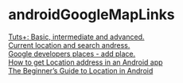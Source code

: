 # androidGoogleMapLinks

<a href="http://code.tutsplus.com/categories/google-maps">Tuts+: Basic, intermediate and advanced.</a><br />
<a href="https://www.youtube.com/watch?v=dr0zEmuDuIk&index=24&list=PLzV8uWUcseN8x0c3q2hRx9X4vbLYSlipb">Current location and search andress.</a><br />
<a href="https://developers.google.com/places/android-api/add-place#add-place"> Google developers places - add place. </a><br />
<a href="http://www.androidauthority.com/get-location-address-android-app-628764">How to get Location address in an Android app</a><br />
<a href="http://blog.teamtreehouse.com/beginners-guide-location-android">The Beginner’s Guide to Location in Android</a>
